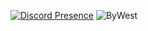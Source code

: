 [![Discord Presence](https://lanyard.cnrad.dev/api/737254285754236959)](https://discord.com/users/737254285754236959)
<img src="https://komarev.com/ghpvc/?username=ByWest&label=Ziyaretçi%20Sayısı&color=552b75" alt="ByWest"/>

